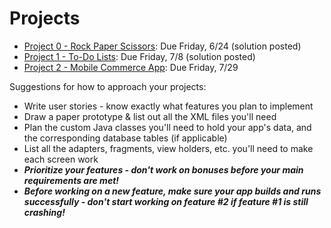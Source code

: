 # Projects

- [Project 0 - Rock Paper Scissors](https://github.com/ga-adi-nyc/Project-0---Rock-Paper-Scissors): Due Friday, 6/24 (solution posted)
- [Project 1 - To-Do Lists](https://github.com/ga-adi-nyc/Project-1---To-Do-List): Due Friday, 7/8 (solution posted)
- [Project 2 - Mobile Commerce App](https://github.com/ga-adi-nyc/Project-2---Ecommerce-Mobile-App): Due Friday, 7/29

Suggestions for how to approach your projects:
  - Write user stories - know exactly what features you plan to implement
  - Draw a paper prototype & list out all the XML files you'll need
  - Plan the custom Java classes you'll need to hold your app's data, and the corresponding database tables (if applicable)
  - List all the adapters, fragments, view holders, etc. you'll need to make each screen work
  - _**Prioritize your features - don't work on bonuses before your main requirements are met!**_
  - _**Before working on a new feature, make sure your app builds and runs successfully - don't start working on feature #2 if feature #1 is still crashing!**_
